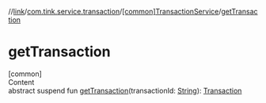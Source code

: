 //[link](../../index.md)/[com.tink.service.transaction](../index.md)/[[common]TransactionService](index.md)/[getTransaction](get-transaction.md)



# getTransaction  
[common]  
Content  
abstract suspend fun [getTransaction](get-transaction.md)(transactionId: [String](https://kotlinlang.org/api/latest/jvm/stdlib/kotlin/-string/index.html)): [Transaction](../../com.tink.model.transaction/[common]-transaction/index.md)  



